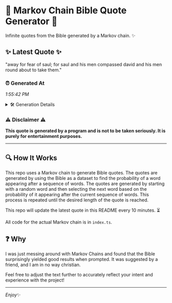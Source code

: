 # 📖 Markov Chain Bible Quote Generator 📖

Infinite quotes from the Bible generated by a Markov chain. ✨

## ✨ Latest Quote ✨
"away for fear of saul; for saul and his men compassed david and his men round about to take them."

### ⏰ Generated At
*1:55:42 PM*

<details>
    <summary>🛠️ Generation Details</summary>
    <p>
        <strong>🌱 Seed:</strong> away<br>
        <strong>🔄 Iterations:</strong> 19<br>
        <strong>📜 Context History:</strong><br>[ away ]: for<br>[ away, for ]: fear<br>[ away, for, fear ]: of<br>[ away, for, fear, of ]: saul;<br>[ away, for, fear, of, saul; ]: for<br>[ away, for, fear, of, saul;, for ]: saul<br>[ for, fear, of, saul;, for, saul ]: and<br>[ fear, of, saul;, for, saul, and ]: his<br>[ of, saul;, for, saul, and, his ]: men<br>[ saul;, for, saul, and, his, men ]: compassed<br>[ for, saul, and, his, men, compassed ]: david<br>[ saul, and, his, men, compassed, david ]: and<br>[ and, his, men, compassed, david, and ]: his<br>[ his, men, compassed, david, and, his ]: men<br>[ men, compassed, david, and, his, men ]: round<br>[ compassed, david, and, his, men, round ]: about<br>[ david, and, his, men, round, about ]: to<br>[ and, his, men, round, about, to ]: take<br>[ his, men, round, about, to, take ]: them.<br>
    </p>
</details>

### ⚠️ Disclaimer ⚠️
**This quote is generated by a program and is not to be taken seriously. It is purely for entertainment purposes.**

---

## 🔍 How It Works

This repo uses a Markov chain to generate Bible quotes. The quotes are generated by using the Bible as a dataset to find the probability of a word appearing after a sequence of words. The quotes are generated by starting with a random word and then selecting the next word based on the probability of it appearing after the current sequence of words. This process is repeated until the desired length of the quote is reached.

This repo will update the latest quote in this README every 10 minutes. ⏳

All code for the actual Markov chain is in `index.ts`.

## ❓ Why

I was just messing around with Markov Chains and found that the Bible surprisingly yielded good results when prompted. 
It was suggested by a friend, and I am in no way christian.

Feel free to adjust the text further to accurately reflect your intent and experience with the project!

---

*Enjoy*✨
